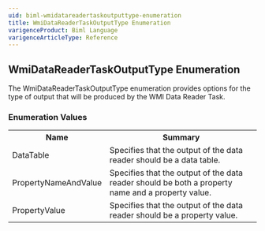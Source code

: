 ```yaml
---
uid: biml-wmidatareadertaskoutputtype-enumeration
title: WmiDataReaderTaskOutputType Enumeration
varigenceProduct: Biml Language
varigenceArticleType: Reference
---
```


## WmiDataReaderTaskOutputType Enumeration<div class="LanguageSummary"><div class ="SummaryItem">The WmiDataReaderTaskOutputType enumeration provides options for the type of output that will be produced by the WMI Data Reader Task.</div></div><div class="EnumValueGroup">### Enumeration Values<table id="EnumValue" class="MemberList"><tbody><tr><th class="MemberNameColumnHeader">Name</th><th class="MemberSummaryColumnHeader">Summary</th></tr><tr class="cd0"><td class="MemberName">DataTable</td><td class="MemberSummary"><div class ="SummaryItem">Specifies that the output of the data reader should be a data table.</div></td></tr><tr class="cd1"><td class="MemberName">PropertyNameAndValue</td><td class="MemberSummary"><div class ="SummaryItem">Specifies that the output of the data reader should be both a property name and a property value.</div></td></tr><tr class="cd0"><td class="MemberName">PropertyValue</td><td class="MemberSummary"><div class ="SummaryItem">Specifies that the output of the data reader should be a property value.</div></td></tr></tbody></table></div>